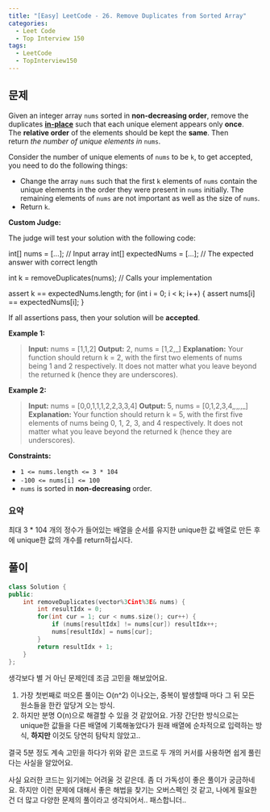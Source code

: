 ```yaml
---
title: "[Easy] LeetCode - 26. Remove Duplicates from Sorted Array"
categories:
  - Leet Code
  - Top Interview 150
tags:
  - LeetCode
  - TopInterview150
---
```


## 문제

Given an integer array `nums` sorted in **non-decreasing order**, remove the duplicates [**in-place**](https://en.wikipedia.org/wiki/In-place_algorithm) such that each unique element appears only **once**. The **relative order** of the elements should be kept the **same**. Then return _the number of unique elements in_ `nums`.

Consider the number of unique elements of `nums` to be `k`, to get accepted, you need to do the following things:

- Change the array `nums` such that the first `k` elements of `nums` contain the unique elements in the order they were present in `nums` initially. The remaining elements of `nums` are not important as well as the size of `nums`.
- Return `k`.

**Custom Judge:**

The judge will test your solution with the following code:

int[] nums = [...]; // Input array
int[] expectedNums = [...]; // The expected answer with correct length

int k = removeDuplicates(nums); // Calls your implementation

assert k == expectedNums.length;
for (int i = 0; i < k; i++) {
    assert nums[i] == expectedNums[i];
}

If all assertions pass, then your solution will be **accepted**.

**Example 1:**

> **Input:** nums = [1,1,2]
> **Output:** 2, nums = [1,2,_]
> **Explanation:** Your function should return k = 2, with the first two elements of nums being 1 and 2 respectively.
> It does not matter what you leave beyond the returned k (hence they are underscores).

**Example 2:**

> **Input:** nums = [0,0,1,1,1,2,2,3,3,4]
> **Output:** 5, nums = [0,1,2,3,4,_,_,_,_,_]
> **Explanation:** Your function should return k = 5, with the first five elements of nums being 0, 1, 2, 3, and 4 respectively.
> It does not matter what you leave beyond the returned k (hence they are underscores).

**Constraints:**

- `1 <= nums.length <= 3 * 104`
- `-100 <= nums[i] <= 100`
- `nums` is sorted in **non-decreasing** order.

### 요약

최대 3 * 104 개의 정수가 들어있는 배열을 순서를 유지한 unique한 값 배열로 만든 후에 unique한 값의 개수를 return하십시다.

## 풀이

``` c++
class Solution {
public:
    int removeDuplicates(vector%3Cint%3E& nums) {
        int resultIdx = 0;
        for(int cur = 1; cur < nums.size(); cur++) {
            if (nums[resultIdx] != nums[cur]) resultIdx++;
            nums[resultIdx] = nums[cur];
        }
        return resultIdx + 1;
    }
};
```

생각보다 별 거 아닌 문제인데 조금 고민을 해보았어요.

1. 가장 첫번째로 떠오른 풀이는 O(n^2) 이나오는, 중복이 발생할때 마다 그 뒤 모든 원소들을 한칸 앞당겨 오는 방식.
2. 하지만 분명 O(n)으로 해결할 수 있을 것 같았어요. 가장 간단한 방식으로는 unique한 값들을 다른 배열에 기록해놓았다가 원래 배열에 순차적으로 입력하는 방식, **하지만** 이것도 당연히 탐탁치 않았고..

결국 5분 정도 계속 고민을 하다가 위와 같은 코드로 두 개의 커서를 사용하면 쉽게 풀린다는 사실을 알았어요.

사실 요러한 코드는 읽기에는 어려울 것 같은데. 좀 더 가독성이 좋은 풀이가 궁금하네요. 하지만 이런 문제에 대해서 좋은 해법을 찾기는 오버스펙인 것 같고, 나에게 필요한 건 더 많고 다양한 문제의 풀이라고 생각되어서.. 패스합니더..